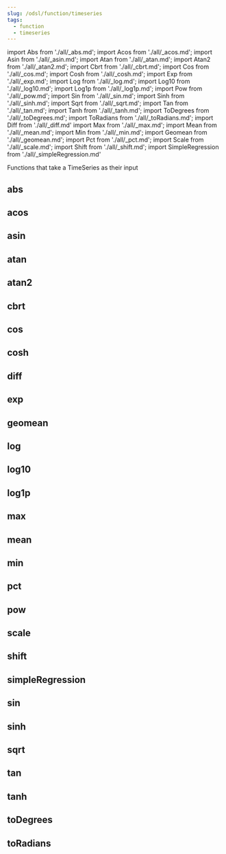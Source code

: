 ```yaml
---
slug: /odsl/function/timeseries
tags:
  - function
  - timeseries
---
```

import Abs from './all/_abs.md';
import Acos from './all/_acos.md';
import Asin from './all/_asin.md';
import Atan from './all/_atan.md';
import Atan2 from './all/_atan2.md';
import Cbrt from './all/_cbrt.md';
import Cos from './all/_cos.md';
import Cosh from './all/_cosh.md';
import Exp from './all/_exp.md';
import Log from './all/_log.md';
import Log10 from './all/_log10.md';
import Log1p from './all/_log1p.md';
import Pow from './all/_pow.md';
import Sin from './all/_sin.md';
import Sinh from './all/_sinh.md';
import Sqrt from './all/_sqrt.md';
import Tan from './all/_tan.md';
import Tanh from './all/_tanh.md';
import ToDegrees from './all/_toDegrees.md';
import ToRadians from './all/_toRadians.md';
import Diff from './all/_diff.md'
import Max from './all/_max.md';
import Mean from './all/_mean.md';
import Min from './all/_min.md';
import Geomean from './all/_geomean.md';
import Pct from './all/_pct.md';
import Scale from './all/_scale.md';
import Shift from './all/_shift.md';
import SimpleRegression from './all/_simpleRegression.md'

Functions that take a TimeSeries as their input

## abs
<Abs />

## acos
<Acos  />

## asin
<Asin  />

## atan
<Atan  />

## atan2
<Atan2  />

## cbrt
<Cbrt  />

## cos
<Cos  />

## cosh
<Cosh  />

## diff
<Diff />

## exp
<Exp  />

## geomean
<Geomean  />

## log
<Log  />

## log10
<Log10  />

## log1p
<Log1p  />

## max
<Max />

## mean
<Mean />

## min
<Min />

## pct
<Pct  />

## pow
<Pow  />

## scale
<Scale />

## shift
<Shift />

## simpleRegression
<SimpleRegression />

## sin
<Sin  />

## sinh
<Sinh  />

## sqrt
<Sqrt  />

## tan
<Tan  />

## tanh
<Tanh  />

## toDegrees
<ToDegrees  />

## toRadians
<ToRadians  />

